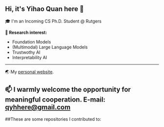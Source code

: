 ## Hi, it's Yihao Quan here 👋
🎓 I'm an Incoming CS Ph.D. Student @ Rutgers

**🧠 Research interest:**
- Foundation Models
- (Multimodal) Large Language Models
- Trustwothy AI
- Interpretability AI
---
🌏 My [personal website](https://itsqyh.github.io/).

📫 I warmly welcome the opportunity for meaningful cooperation. E-mail: qyhhere@gmail.com
---
##These are some repositories I contributed to:


<!--
**itsqyh/itsqyh** is a ✨ _special_ ✨ repository because its `README.md` (this file) appears on your GitHub profile.

Here are some ideas to get you started:

- 🔭 I’m currently working on ...
- 🌱 I’m currently learning ...
- 👯 I’m looking to collaborate on ...
- 🤔 I’m looking for help with ...
- 💬 Ask me about ...
- 📫 How to reach me: ...
- 😄 Pronouns: ...
- ⚡ Fun fact: ...
-->
